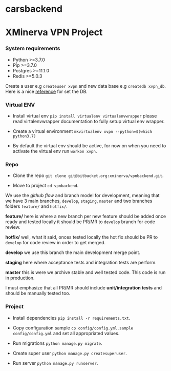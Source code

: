 # carsbackend
# XMinerva VPN Project #


### System requirements ###

* Python >=3.7.0
* Pip >=3.7.0
* Postgres >=11.1.0
* Redis >=5.0.3

Create a user e.g `createuser xvpn`  and new data base e.g `createdb xvpn_db`.
Here is a nice [reference](https://medium.com/coding-blocks/creating-user-database-and-adding-access-on-postgresql-8bfcd2f4a91e) for set the DB.

### Virtual ENV ###

* Install virtual env `pip install virtualenv virtualenvwrapper` please read virtalenvwrapper documentation to fully setup virtual env wrapper.

* Create a virtual environment `mkvirtualenv xvpn --python=$(which python3.7)`

* By default the virtual env should be active, for now on when you need to activate the virtual env run `workon xvpn`.

### Repo ###

* Clone the repo `git clone git@bitbucket.org:xminerva/vpnbackend.git`.

* Move to project `cd vpnbackend`.

We use the *github flow* and branch model for development, meaning that we have 3 main branches, `develop`, `staging`, `master` and two branches folders `feature/` and `hotfix/`.

**feature/** here is where a new branch per new feature should be added once ready and tested locally it should be PR/MR to `develop` branch for code review.

**hotfix/** well, what it said, onces tested locally the hot fix should be PR to `develop` for code review in order to get merged.

**develop** we use this branch the main development merge point.

**staging** here where acceptance tests and integration tests are perform.

**master** this is were we archive stable and well tested code. This code is run in production.

I must emphasize that all PR/MR should include **unit/integration tests** and should be manually tested too.

### Project ###

* Install dependencies `pip install -r requirements.txt`.

* Copy configuration sample `cp config/config.yml.sample config/config.yml` and set all appropriated values.

* Run migrations `python manage.py migrate`.

* Create super user `python manage.py createsuperuser`.

* Run server `python manage.py runserver`.
